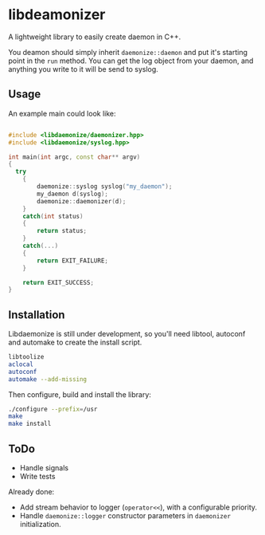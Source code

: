 # libdeamonizer


A lightweight library to easily create daemon in C++.

You deamon should simply inherit `daemonize::daemon` and put it's starting point in the `run` method.
You can get the log object from your daemon, and anything you write to it will be send to syslog.

## Usage

An example main could look like:

```c++

#include <libdaemonize/daemonizer.hpp>
#include <libdaemonize/syslog.hpp>

int main(int argc, const char** argv)
{
  try
	{
		daemonize::syslog syslog("my_daemon");
		my_daemon d(syslog);
		daemonize::daemonizer(d);
	}
	catch(int status)
	{
		return status;
	}
	catch(...)
	{
		return EXIT_FAILURE;
	}

	return EXIT_SUCCESS;
}
```

## Installation

Libdaemonize is still under development, so you'll need libtool, autoconf and automake to create the install script.

```sh
libtoolize
aclocal
autoconf
automake --add-missing
```

Then configure, build and install the library:

```sh
./configure --prefix=/usr
make
make install
```

## ToDo

- Handle signals
- Write tests

Already done:
- Add stream behavior to logger (`operator<<`), with a configurable priority.
- Handle `daemonize::logger` constructor parameters in `daemonizer` initialization.

